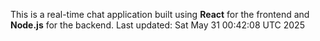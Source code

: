 This is a real-time chat application built using **React** for the frontend and **Node.js** for the backend.
Last updated: Sat May 31 00:42:08 UTC 2025
